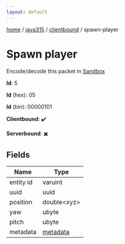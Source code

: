 ```yaml
---
layout: default
---
```


[home](/)  /  [java315](/protocol/java315)  /  [clientbound](/protocol/java315/clientbound)  /  spawn-player

# Spawn player

Encode/decode this packet in [Sandbox](../../../sandbox/java315#Clientbound.SpawnPlayer)

**Id**: 5

**Id** (hex): 05

**Id** (bin): 00000101

**Clientbound**: ✔️

**Serverbound**: ✖️

## Fields

Name | Type
---|---
entity id | varuint
uuid | uuid
position | double&lt;xyz&gt;
yaw | ubyte
pitch | ubyte
metadata | [metadata](/protocol/java315/metadata)
